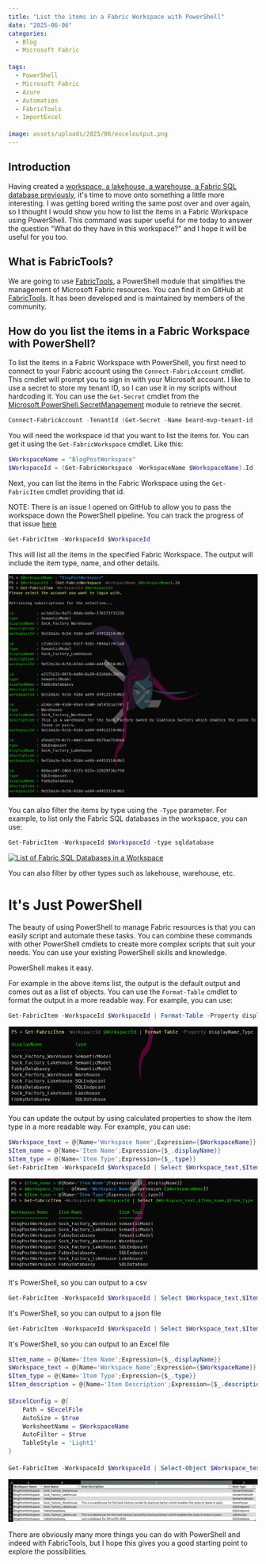 ```yaml
---
title: "List the items in a Fabric Workspace with PowerShell"
date: "2025-06-06"
categories:
  - Blog
  - Microsoft Fabric

tags:
  - PowerShell
  - Microsoft Fabric
  - Azure
  - Automation
  - FabricTools
  - ImportExcel

image: assets/uploads/2025/06/exceloutput.png
---
```

## Introduction

Having created a [workspace, a lakehouse, a warehouse, a Fabric SQL database previously](https://blog.robsewell.com/categories/microsoft-fabric/), it's time to move onto something a little more interesting. I was getting bored writing the same post over and over again, so I thought I would show you how to list the items in a Fabric Workspace using PowerShell. This command was super useful for me today to answer the question "What do they have in this workspace?" and I hope it will be useful for you too.

## What is FabricTools?
We are going to use [FabricTools](https://www.powershellgallery.com/packages/FabricTools), a PowerShell module that simplifies the management of Microsoft Fabric resources. You can find it on GitHub at [FabricTools](https://github.com/dataplat/FabricTools). It has been developed and is maintained by members of the community.

## How do you list the items in a Fabric Workspace with PowerShell?
To list the items in a Fabric Workspace with PowerShell, you first need to connect to your Fabric account using the `Connect-FabricAccount` cmdlet. This cmdlet will prompt you to sign in with your Microsoft account. I like to use a secret to store my tenant ID, so I can use it in my scripts without hardcoding it. You can use the `Get-Secret` cmdlet from the [Microsoft.PowerShell.SecretManagement](https://learn.microsoft.com/en-us/powershell/module/microsoft.powershell.secretmanagement/) module to retrieve the secret.
```powershell
Connect-FabricAccount -TenantId (Get-Secret -Name beard-mvp-tenant-id -AsPlainText)
```
You will need the workspace id that you want to list the items for. You can get it using the `Get-FabricWorkspace` cmdlet. Like this:

```powershell
$WorkspaceName = "BlogPostWorkspace"
$WorkspaceId = (Get-FabricWorkspace -WorkspaceName $WorkspaceName).Id
```
Next, you can list the items in the Fabric Workspace using the `Get-FabricItem` cmdlet providing that id.

NOTE: There is an issue I opened on GitHub to allow you to pass the workspace down the PowerShell pipeline. You can track the progress of that issue [here](https://github.com/dataplat/FabricTools/issues/75)

```powershell
Get-FabricItem -WorkspaceId $WorkspaceId
```
This will list all the items in the specified Fabric Workspace. The output will include the item type, name, and other details.

[![List of items in a Fabric Workspace](../assets/uploads/2025/06/getfabricitems-pwsh.png)](../assets/uploads/2025/06/getfabricitems-pwsh.png)

You can also filter the items by type using the `-Type` parameter. For example, to list only the Fabric SQL databases in the workspace, you can use:

```powershell
Get-FabricItem -WorkspaceId $WorkspaceId -type sqldatabase
```
[![List of Fabric SQL Databases in a Workspace](../assets/uploads/2025/06/getfabricitems-sqldatabase-pwsh.png)](../assets/uploads/2025/06/getfabricitems-sqldatabases-pwsh.png)

You can also filter by other types such as lakehouse, warehouse, etc.

# It's Just PowerShell

The beauty of using PowerShell to manage Fabric resources is that you can easily script and automate these tasks. You can combine these commands with other PowerShell cmdlets to create more complex scripts that suit your needs. You can use your existing PowerShell skills and knowledge.

PowerShell makes it easy.

For example in the above items list, the output is the default output and comes out as a list of objects. You can use the `Format-Table` cmdlet to format the output in a more readable way. For example, you can use:

```powershell
Get-FabricItem -WorkspaceId $WorkspaceId | Format-Table -Property displayName,Type
```
[![Formatted output of Fabric items](../assets/uploads/2025/06/getfabricitems-table-pwsh.png)](../assets/uploads/2025/06/getfabricitems-table-pwsh.png)

You can update the output by using calculated properties to show the item type in a more readable way. For example, you can use:

```powershell
$Workspace_text = @{Name='Workspace Name';Expression={$WorkspaceName}}
$Item_name = @{Name='Item Name';Expression={$_.displayName}}
$Item_type = @{Name='Item Type';Expression={$_.type}}
Get-FabricItem -WorkspaceId $WorkspaceId | Select $Workspace_text,$Item_name,$Item_type
```
[![Formatted output of Fabric items with calculated properties](../assets/uploads/2025/06/getfabricitems-calculated-pwsh.png)](../assets/uploads/2025/06/getfabricitems-calculated-pwsh.png)

It's PowerShell, so you can output to a csv

```powershell
Get-FabricItem -WorkspaceId $WorkspaceId | Select $Workspace_text,$Item_name,$Item_type | Export-Csv -Path "C:\temp\FabricItems.csv" -NoTypeInformation
```
It's PowerShell, so you can output to a json file

```powershell
Get-FabricItem -WorkspaceId $WorkspaceId | Select $Workspace_text,$Item_name,$Item_type | ConvertTo-Json | Out-File -FilePath "C:\temp\FabricItems.json"
```

It's PowerShell, so you can output to an Excel file

```powershell
$Item_name = @{Name='Item Name';Expression={$_.displayName}}
$Workspace_text = @{Name='Workspace Name';Expression={$WorkspaceName}}
$Item_type = @{Name='Item Type';Expression={$_.type}}
$Item_description = @{Name='Item Description';Expression={$_.description}}

$ExcelConfig = @{
    Path = $ExcelFile
    AutoSize = $true
    WorksheetName = $WorkspaceName
    AutoFilter = $true
    TableStyle = 'Light1'
}

Get-FabricItem -WorkspaceId $WorkspaceId | Select-Object $Workspace_text, $Item_name, $Item_description, $Item_type | Export-Excel @ExcelConfig
```

[![Excel](../assets/uploads/2025/06/exceloutput.png)](../assets/uploads/2025/06/exceloutput.png)

There are obviously many more things you can do with PowerShell and indeed with FabricTools, but I hope this gives you a good starting point to explore the possibilities.